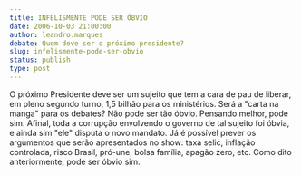 ```yaml
---
title: INFELISMENTE PODE SER ÓBVIO
date: 2006-10-03 21:00:00
author: leandro.marques
debate: Quem deve ser o próximo presidente?
slug: infelismente-pode-ser-obvio
status: publish 
type: post
---
```


O próximo Presidente deve ser um sujeito que tem a cara de pau de liberar, em pleno segundo turno, 1,5 bilhão para os ministérios. Será a "carta na manga" para os debates? Não pode ser tão óbvio. Pensando melhor, pode sim. Afinal, toda a corrupção envolvendo o governo de tal sujeito foi óbvia, e ainda sim "ele" disputa o novo mandato. Já é possível prever os argumentos que serão apresentados no show: taxa selic, inflação controlada, risco Brasil, pró-une, bolsa família, apagão zero, etc. Como dito anteriormente, pode ser óbvio sim.
